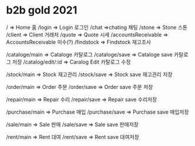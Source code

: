# b2b gold 2021

/ => Home 홈
/login => Login 로그인
/chat =>chating 채팅
/stone => Stone 스톤
/client => Client 거래처
/quote => Quote 시세
/accountsReceivable => AccountsReceivable 미수(?)
/findstock => Findstock 재고조사

/cataloge/main => Cataloge 카탈로그
/cataloge/save => Cataloge save 카탈로그 저장
/catalog/edit/:id => Caralog Edit 카탈로그 수정

/stock/main => Stock 재고관리
/stock/save => Stock save 재고관리 저장

/order/main => Order 주문
/order/save => Order save 주문 저장

/repair/main => Repair 수리
/repair/save => Repair save 수리저장

/purchase/main => Purchase 매입
/purchase/save => Purchase save 매입저장

/sale/main => Sale 판매
/sale/save => Sale save 판매저장

/rent/main => Rent 대여
/rent/save => Rent save 대여저장
